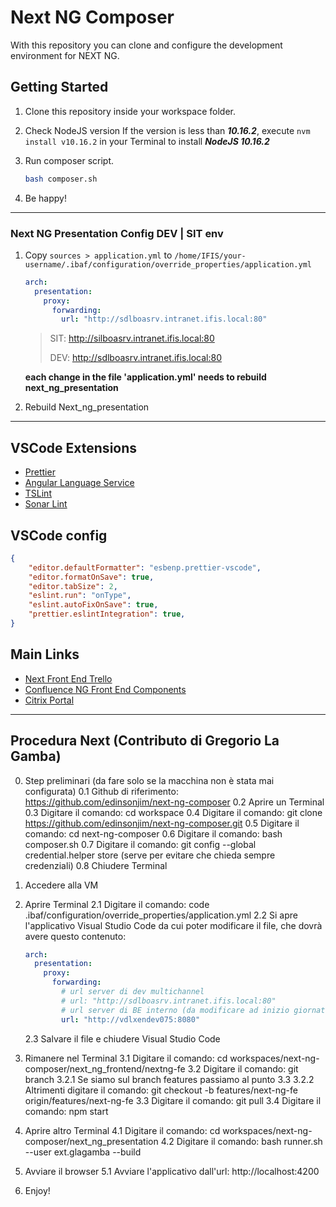 # Next NG Composer

With this repository you can clone and configure the development environment for NEXT NG.

## Getting Started

1. Clone this repository inside your workspace folder.
2. Check NodeJS version
    If the version is less than ***10.16.2***, execute `nvm install v10.16.2` in your Terminal to install ***NodeJS 10.16.2***

3. Run composer script.

    ```bash
    bash composer.sh
    ```

4. Be happy!

---

### Next NG Presentation Config DEV | SIT env

1. Copy `sources > application.yml` to `/home/IFIS/your-username/.ibaf/configuration/override_properties/application.yml`

    ```yml
    arch:
      presentation:
        proxy:
          forwarding:
            url: "http://sdlboasrv.intranet.ifis.local:80"
    ```

    > SIT: http://silboasrv.intranet.ifis.local:80
    >
    > DEV: http://sdlboasrv.intranet.ifis.local:80

    **each change in the file 'application.yml' needs to rebuild next_ng_presentation**
2. Rebuild Next_ng_presentation

---

## VSCode Extensions

- [Prettier](https://marketplace.visualstudio.com/items?itemName=esbenp.prettier-vscode)
- [Angular Language Service](https://marketplace.visualstudio.com/items?itemName=Angular.ng-template)
- [TSLint](https://marketplace.visualstudio.com/items?itemName=ms-vscode.vscode-typescript-tslint-plugin)
- [Sonar Lint](https://marketplace.visualstudio.com/items?itemName=SonarSource.sonarlint-vscode)

## VSCode config

```json
{
    "editor.defaultFormatter": "esbenp.prettier-vscode",
    "editor.formatOnSave": true,
    "editor.tabSize": 2,
    "eslint.run": "onType",
    "eslint.autoFixOnSave": true,
    "prettier.eslintIntegration": true,
}
```

## Main Links

- [Next Front End Trello](https://trello.com/b/2sCxiciZ)
- [Confluence NG Front End Components](http://confluence.intranet.ifis.local/display/AR/IBAF-NG+Front-end+components)
- [Citrix Portal](https://eoffice.bancaifis.it/)

---

## Procedura Next (Contributo di Gregorio La Gamba)

0. Step preliminari (da fare solo se la macchina non è stata mai configurata)
    0.1 Github di riferimento: https://github.com/edinsonjim/next-ng-composer
    0.2 Aprire un Terminal
    0.3 Digitare il comando: cd workspace
    0.4 Digitare il comando: git clone https://github.com/edinsonjim/next-ng-composer.git
    0.5 Digitare il comando: cd next-ng-composer
    0.6 Digitare il comando: bash composer.sh
    0.7 Digitare il comando: git config --global credential.helper store (serve per evitare che chieda sempre credenziali)
    0.8 Chiudere Terminal
1. Accedere alla VM
2. Aprire Terminal
    2.1 Digitare il comando: code .ibaf/configuration/override_properties/application.yml
    2.2 Si apre l'applicativo Visual Studio Code da cui poter modificare il file, che dovrà avere questo contenuto:

      ```yml
      arch:
        presentation:
          proxy:
            forwarding:
              # url server di dev multichannel
              # url: "http://sdlboasrv.intranet.ifis.local:80"
              # url server di BE interno (da modificare ad inizio giornata con puntamento corretto)
              url: "http://vdlxendev075:8080"
      ```

    2.3 Salvare il file e chiudere Visual Studio Code
3. Rimanere nel Terminal
    3.1 Digitare il comando: cd workspaces/next-ng-composer/next_ng_frontend/nextng-fe
    3.2 Digitare il comando: git branch
      3.2.1 Se siamo sul branch features passiamo al punto 3.3
      3.2.2 Altrimenti digitare il comando: git checkout -b features/next-ng-fe origin/features/next-ng-fe
    3.3 Digitare il comando: git pull
    3.4 Digitare il comando: npm start
4. Aprire altro Terminal
    4.1 Digitare il comando: cd workspaces/next-ng-composer/next_ng_presentation
    4.2 Digitare il comando: bash runner.sh --user ext.glagamba --build
5. Avviare il browser
    5.1 Avviare l'applicativo dall'url: http://localhost:4200
6. Enjoy!
